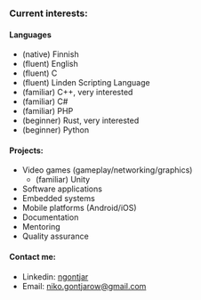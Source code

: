 ### Current interests:
#### Languages
- (native) Finnish
- (fluent) English
- (fluent) C
- (fluent) Linden Scripting Language
- (familiar) C++, very interested
- (familiar) C#
- (familiar) PHP
- (beginner) Rust, very interested
- (beginner) Python

#### Projects:
- Video games (gameplay/networking/graphics)
  - (familiar) Unity
- Software applications
- Embedded systems
- Mobile platforms (Android/iOS)
- Documentation
- Mentoring
- Quality assurance

#### Contact me:
- Linkedin: [ngontjar](https://www.linkedin.com/in/ngontjar/)
- Email: niko.gontjarow@gmail.com
